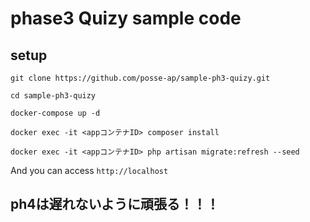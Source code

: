 # phase3 Quizy sample code

## setup

`git clone https://github.com/posse-ap/sample-ph3-quizy.git`

`cd sample-ph3-quizy`

`docker-compose up -d`

`docker exec -it <appコンテナID> composer install`

`docker exec -it <appコンテナID> php artisan migrate:refresh --seed`

And you can access `http://localhost`

## ph4は遅れないように頑張る！！！
